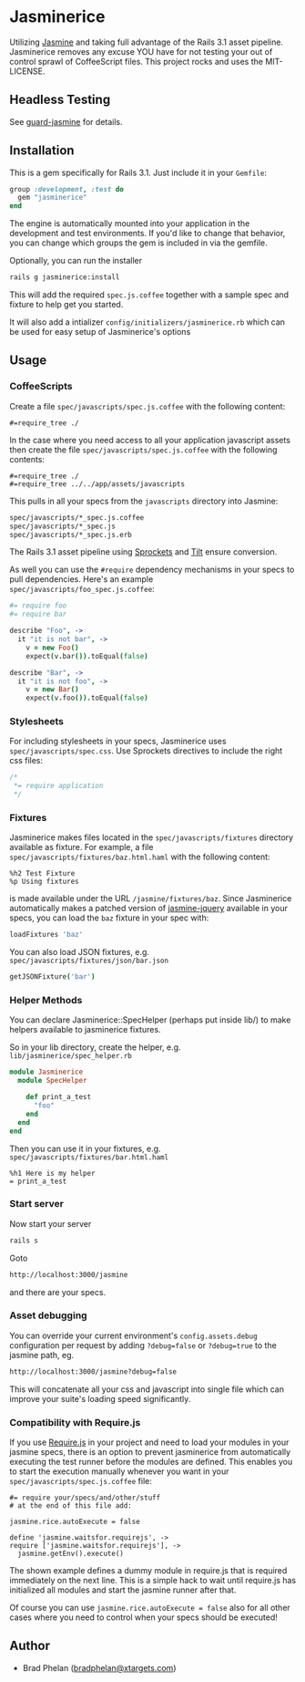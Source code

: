 Jasminerice
===========

Utilizing [Jasmine](http://pivotal.github.com/jasmine/) and taking full advantage
of the Rails 3.1 asset pipeline. Jasminerice removes any excuse YOU have for
not testing your out of control sprawl of CoffeeScript files.
This project rocks and uses the MIT-LICENSE.

Headless Testing
----------------

See [guard-jasmine](https://github.com/netzpirat/guard-jasmine) for details.

Installation
------------

This is a gem specifically for Rails 3.1. Just include it in
your `Gemfile`:

```ruby
group :development, :test do
  gem "jasminerice"
end
```

The engine is automatically mounted into your application in the development
and test environments. If you'd like to change that behavior, you can
change which groups the gem is included in via the gemfile.

Optionally, you can run the installer

```bash
rails g jasminerice:install
```

This will add the required `spec.js.coffee` together with a sample spec and
fixture to help get you started.

It will also add a intializer `config/initializers/jasminerice.rb` which
can be used for easy setup of Jasminerice's options

Usage
-----

### CoffeeScripts

Create a file `spec/javascripts/spec.js.coffee` with the following content:

    #=require_tree ./

In the case where you need access to all your application javascript assets then create the file `spec/javascripts/spec.js.coffee` with the following contents:

    #=require_tree ./
    #=require_tree ../../app/assets/javascripts

This pulls in all your specs from the `javascripts` directory into Jasmine:

```bash
spec/javascripts/*_spec.js.coffee
spec/javascripts/*_spec.js
spec/javascripts/*_spec.js.erb
```

The Rails 3.1 asset pipeline using [Sprockets](https://github.com/sstephenson/sprockets)
and [Tilt](https://github.com/rtomayko/tilt) ensure conversion.

As well you can use the `#require` dependency mechanisms in your specs to
pull dependencies. Here's an example `spec/javascripts/foo_spec.js.coffee`:

```coffeescript
#= require foo
#= require bar

describe "Foo", ->
  it "it is not bar", ->
    v = new Foo()
    expect(v.bar()).toEqual(false)

describe "Bar", ->
  it "it is not foo", ->
    v = new Bar()
    expect(v.foo()).toEqual(false)
```

### Stylesheets

For including stylesheets in your specs, Jasminerice uses `spec/javascripts/spec.css`.
Use Sprockets directives to include the right css files:

```css
/*
 *= require application
 */
```

### Fixtures

Jasminerice makes files located in the `spec/javascripts/fixtures` directory available
as fixture. For example, a file `spec/javascripts/fixtures/baz.html.haml` with the
following content:

```haml
%h2 Test Fixture
%p Using fixtures
```

is made available under the URL `/jasmine/fixtures/baz`. Since Jasminerice automatically
makes a patched version of [jasmine-jquery](https://github.com/velesin/jasmine-jquery)
available in your specs, you can load the `baz` fixture in your spec with:

```coffeescript
loadFixtures 'baz'
```

You can also load JSON fixtures, e.g. `spec/javascripts/fixtures/json/bar.json`

```coffeescript
getJSONFixture('bar')
```

### Helper Methods
You can declare Jasminerice::SpecHelper (perhaps put inside lib/) to make helpers available to jasminerice fixtures.

So in your lib directory, create the helper, e.g. `lib/jasminerice/spec_helper.rb`

```ruby
module Jasminerice
  module SpecHelper

    def print_a_test
      "foo"
    end
  end
end
```

Then you can use it in your fixtures, e.g. `spec/javascripts/fixtures/bar.html.haml`

```haml
%h1 Here is my helper
= print_a_test
```

### Start server

Now start your server

```bash
rails s
```

Goto

```bash
http://localhost:3000/jasmine
```

and there are your specs.

### Asset debugging

You can override your current environment's `config.assets.debug` configuration per request
by adding `?debug=false` or `?debug=true` to the jasmine path, eg.

```bash
http://localhost:3000/jasmine?debug=false
```

This will concatenate all your css and javascript into single file which can improve your
suite's loading speed significantly.

### Compatibility with Require.js

If you use [Require.js](http://requirejs.org/) in your project and need to load your
modules in your jasmine specs, there is an option to prevent jasminerice from automatically
executing the test runner before the modules are defined. This enables you to start the
execution manually whenever you want in your `spec/javascripts/spec.js.coffee` file:

    #= require your/specs/and/other/stuff
    # at the end of this file add:

    jasmine.rice.autoExecute = false

    define 'jasmine.waitsfor.requirejs', ->
    require ['jasmine.waitsfor.requirejs'], ->
      jasmine.getEnv().execute()

The shown example defines a dummy module in require.js that is required immediately on the next
line. This is a simple hack to wait until require.js has initialized all modules and start the
jasmine runner after that.

Of course you can use `jasmine.rice.autoExecute = false` also for all other cases where you need
to control when your specs should be executed!

Author
------

* Brad Phelan (bradphelan@xtargets.com)
